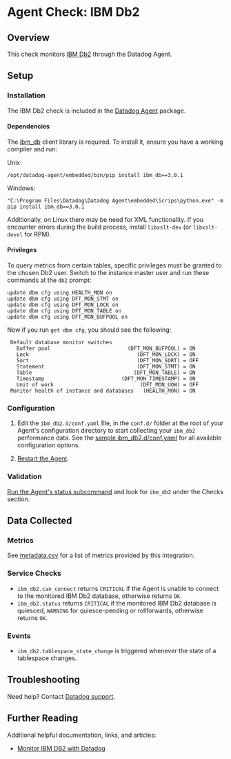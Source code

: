 # Agent Check: IBM Db2

## Overview

This check monitors [IBM Db2][1] through the Datadog Agent.

## Setup

### Installation

The IBM Db2 check is included in the [Datadog Agent][2] package.

#### Dependencies

The [ibm_db][3] client library is required. To install it, ensure you have a working compiler and run:

Unix:

```
/opt/datadog-agent/embedded/bin/pip install ibm_db==3.0.1
```

Windows:

```
"C:\Program Files\Datadog\Datadog Agent\embedded\Scrips\python.exe" -m pip install ibm_db==3.0.1
```

Additionally, on Linux there may be need for XML functionality. If you encounter errors during
the build process, install `libxslt-dev` (or `libxslt-devel` for RPM).

#### Privileges

To query metrics from certain tables, specific privileges must be granted to the chosen Db2 user.
Switch to the instance master user and run these commands at the `db2` prompt:

```
update dbm cfg using HEALTH_MON on
update dbm cfg using DFT_MON_STMT on
update dbm cfg using DFT_MON_LOCK on
update dbm cfg using DFT_MON_TABLE on
update dbm cfg using DFT_MON_BUFPOOL on
```

Now if you run `get dbm cfg`, you should see the following:

```
 Default database monitor switches
   Buffer pool                         (DFT_MON_BUFPOOL) = ON
   Lock                                   (DFT_MON_LOCK) = ON
   Sort                                   (DFT_MON_SORT) = OFF
   Statement                              (DFT_MON_STMT) = ON
   Table                                 (DFT_MON_TABLE) = ON
   Timestamp                         (DFT_MON_TIMESTAMP) = ON
   Unit of work                            (DFT_MON_UOW) = OFF
 Monitor health of instance and databases   (HEALTH_MON) = ON
```

### Configuration

1. Edit the `ibm_db2.d/conf.yaml` file, in the `conf.d/` folder at the root of your Agent's configuration directory to start collecting your `ibm_db2` performance data. See the [sample ibm_db2.d/conf.yaml][4] for all available configuration options.

2. [Restart the Agent][5].

### Validation

[Run the Agent's status subcommand][6] and look for `ibm_db2` under the Checks section.

## Data Collected

### Metrics

See [metadata.csv][7] for a list of metrics provided by this integration.

### Service Checks

- `ibm_db2.can_connect` returns `CRITICAL` if the Agent is unable to connect to
  the monitored IBM Db2 database, otherwise returns `OK`.
- `ibm_db2.status` returns `CRITICAL` if the monitored IBM Db2 database is
  quiesced, `WARNING` for quiesce-pending or rollforwards, otherwise returns `OK`.

### Events

- `ibm_db2.tablespace_state_change` is triggered whenever the state of a tablespace changes.

## Troubleshooting

Need help? Contact [Datadog support][8].

## Further Reading
Additional helpful documentation, links, and articles:

- [Monitor IBM DB2 with Datadog][9]

[1]: https://www.ibm.com/analytics/us/en/db2
[2]: https://docs.datadoghq.com/agent
[3]: https://github.com/ibmdb/python-ibmdb/tree/master/IBM_DB/ibm_db
[4]: https://github.com/DataDog/integrations-core/blob/master/ibm_db2/datadog_checks/ibm_db2/data/conf.yaml.example
[5]: https://docs.datadoghq.com/agent/faq/agent-commands/#start-stop-restart-the-agent
[6]: https://docs.datadoghq.com/agent/faq/agent-commands/#agent-status-and-information
[7]: https://github.com/DataDog/integrations-core/blob/master/ibm_db2/metadata.csv
[8]: https://docs.datadoghq.com/help
[9]: https://www.datadoghq.com/blog/monitor-db2-with-datadog/

